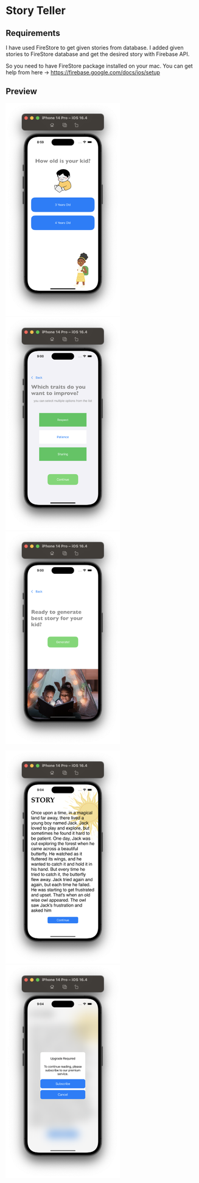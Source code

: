 # Story Teller
## Requirements
I have used FireStore to get given stories from database. I added given stories to FireStore database and get the desired story with Firebase API.

So you need to have FireStore package installed on your mac.
You can get help from here -> https://firebase.google.com/docs/ios/setup

## Preview
<p float="left">
  <img src="storyteller/screenshots/age.png" width="300" />
  <img src="storyteller/screenshots/traits.png" width="300" />
  <img src="storyteller/screenshots/generate.png" width="300" />
</p>
<p float="left">
  <img src="storyteller/screenshots/story.png" width="300" />
  <img src="storyteller/screenshots/popup.png" width="300" />
</p>


